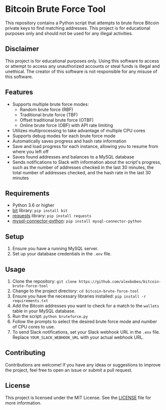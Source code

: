 # Bitcoin Brute Force Tool

This repository contains a Python script that attempts to brute force Bitcoin private keys to find matching addresses. This project is for educational purposes only and should not be used for any illegal activities.

## Disclaimer

This project is for educational purposes only. Using this software to access or attempt to access any unauthorized accounts or steal funds is illegal and unethical. The creator of this software is not responsible for any misuse of this software.

## Features

- Supports multiple brute force modes:
  - Random brute force (RBF)
  - Traditional brute force (TBF)
  - Offset traditional brute force (OTBF)
  - Online brute force (OBF) with API rate limiting
- Utilizes multiprocessing to take advantage of multiple CPU cores
- Supports debug modes for each brute force mode
- Automatically saves progress and hash rate information
- Save and load progress for each instance, allowing you to resume from where you left off
- Saves found addresses and balances to a MySQL database
- Sends notifications to Slack with information about the script's progress, such as the number of addresses checked in the last 30 minutes, the total number of addresses checked, and the hash rate in the last 30 minutes

## Requirements

- Python 3.6 or higher
- [bit](https://github.com/ofek/bit) library: `pip install bit`
- [requests](https://docs.python-requests.org/en/master/) library: `pip install requests`
- [mysql-connector-python](https://pypi.org/project/mysql-connector-python/): `pip install mysql-connector-python`

## Setup

1. Ensure you have a running MySQL server.
2. Set up your database credentials in the `.env` file.

## Usage

1. Clone the repository: `git clone https://github.com/alexbobes/bitcoin-brute-force-tool`
2. Change to the project directory: `cd bitcoin-brute-force-tool`
3. Ensure you have the necessary libraries installed: `pip install -r requirements.txt`
4. Add the Bitcoin addresses you want to check for a match to the `wallets` table in your MySQL database.
5. Run the script: `python bruteforce.py`
6. Follow the prompts to select the desired brute force mode and number of CPU cores to use.
7. To send Slack notifications, set your Slack webhook URL in the `.env` file. Replace `YOUR_SLACK_WEBHOOK_URL` with your actual webhook URL.

## Contributing

Contributions are welcome! If you have any ideas or suggestions to improve the project, feel free to open an issue or submit a pull request.

## License

This project is licensed under the MIT License. See the [LICENSE](LICENSE) file for more information.

